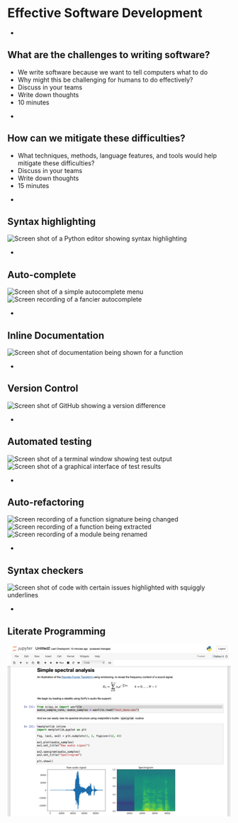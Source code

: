 # Effective Software Development

-

## What are the challenges to writing software?

* We write software because we want to tell computers what to do
* Why might this be challenging for humans to do effectively?
* Discuss in your teams
* Write down thoughts
* 10 minutes

-

## How can we mitigate these difficulties?

* What techniques, methods, language features, and tools would help mitigate these difficulties?
* Discuss in your teams
* Write down thoughts
* 15 minutes

-

## Syntax highlighting

![Screen shot of a Python editor showing syntax highlighting](images/syntaxhighlight.png)

-

## Auto-complete

![Screen shot of a simple autocomplete menu](images/autocomplete.png) <!-- .element height="500px" --> ![Screen recording of a fancier autocomplete](images/autocomplete.gif) <!-- .element height="500px" -->

-

## Inline Documentation

![Screen shot of documentation being shown for a function](images/inlinedocs.png) <!-- .element width="600px" -->

-

## Version Control

![Screen shot of GitHub showing a version difference](images/github-vcs.png) <!-- .element height="500px" -->

-

## Automated testing

![Screen shot of a terminal window showing test output](images/pytest.png) <!-- .element height="500px" --> ![Screen shot of a graphical interface of test results](images/fancytests.png) <!-- .element height="500px" -->

-

## Auto-refactoring

![Screen recording of a function signature being changed](images/autorefactor1.gif)<!-- .element height="300px" -->
![Screen recording of a function being extracted](images/autorefactor2.gif) <!-- .element height="300px" -->
![Screen recording of a module being renamed](images/autorefactor3.gif) <!-- .element height="300px" -->

-

## Syntax checkers

![Screen shot of code with certain issues highlighted with squiggly underlines](images/syntaxchecks.png) <!-- .element height="500px" -->

-

## Literate Programming

![Screen shot of a Jupyter notebook](images/literate.png) <!-- .element height="600px" -->

